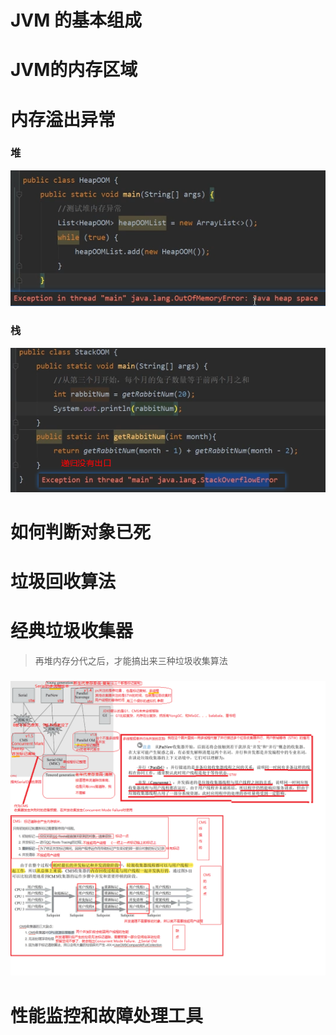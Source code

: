 # JVM 的基本组成

# JVM的内存区域

# 内存溢出异常

### 堆

![image-20220621105927988](../../.image/image-20220621105927988.png)

### 栈

![image-20220621110301698](../../.image/image-20220621110301698.png)

# 如何判断对象已死

# 垃圾回收算法

# 经典垃圾收集器

> 再堆内存分代之后，才能搞出来三种垃圾收集算法

### ![无标题](../../.image/无标题-16558035544171.png)

# 性能监控和故障处理工具

